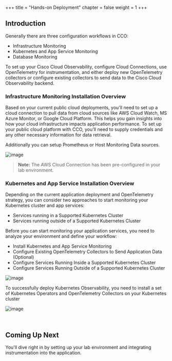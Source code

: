 +++
title = "Hands-on Deployment"
chapter = false
weight = 1
+++

## Introduction

Generally there are three configuration workflows in CCO:

- Infrastructure Monitoring
- Kubernetes and App Service Monitoring
- Database Monitoring

To set up your Cisco Cloud Observability, configure Cloud Connections, use OpenTelemetry for instrumentation, and either deploy new OpenTelemetry collectors or configure existing collectors to send data to the Cisco Cloud Observability backend.

### Infrastructure Monitoring Installation Overview
Based on your current public cloud deployments, you'll need to set up a cloud connection to pull data from cloud sources like AWS Cloud Watch, MS Azure Monitor, or Google Cloud Platform. This helps you gain insights into how your cloud infrastructure impacts application performance. To set up your public cloud platform with CCO, you'll need to supply credentials and any other necessary information for data retrieval.

Additionally you can setup Prometheus or Host Monitoring Data sources.

![image](/images/13_setup/infra_monitoring_data_source.png)

> **Note:** The AWS Cloud Connection has been pre-configured in your lab environment.

### Kubernetes and App Service Installation Overview
Depending on the current application deployment and OpenTelemetry strategy, you can consider two approaches to start monitoring your Kubernetes cluster and app services:

- Services running in a Supported Kubernetes Cluster
- Services running outside of a Supported Kubernetes Cluster

Before you can start monitoring your application services, you need to analyze your environment and define your workflow:

- Install Kubernetes and App Service Monitoring
- Configure Existing OpenTelemetry Collectors to Send Application Data (Optional)
- Configure Services Running Inside a Supported Kubernetes Cluster
- Configure Services Running Outside of a Supported Kubernetes Cluster

![image](/images/13_setup/otel_decision_tree.png)

To successfully deploy Kubernetes Observability, you need to install a set of Kubernetes Operators and OpenTelemetry Collectors on your Kubernetes cluster


![image](/images/13_setup/k8s_data_source_components.png)

<br>

## Coming Up Next <span style="color: #143c76;"><i class='fas fa-cog fa-spin fa-sm'></i></span>&nbsp;

You'll dive right in by setting up your lab environment and integrating instrumentation into the application.

<br>
